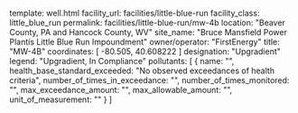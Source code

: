 template: well.html
facility_url: facilities/little-blue-run
facility_class: little_blue_run
permalink: facilities/little-blue-run/mw-4b
location: "Beaver County, PA and Hancock County, WV"
site_name: "Bruce Mansfield Power Plantís Little Blue Run Impoundment"
owner/operator: "FirstEnergy"
title: "MW-4B"
coordinates: [
  -80.505,
  40.608222
]
designation: "Upgradient"
legend: "Upgradient, In Compliance"
pollutants: [
  {
  name: "",
  health_base_standard_exceeded: "No observed exceedances of health criteria",
  number_of_times_in_exceedance: "",
  number_of_times_monitored: "",
  max_exceedance_amount: "",
  max_allowable_amount: "",
  unit_of_measurement: ""
  }
]
